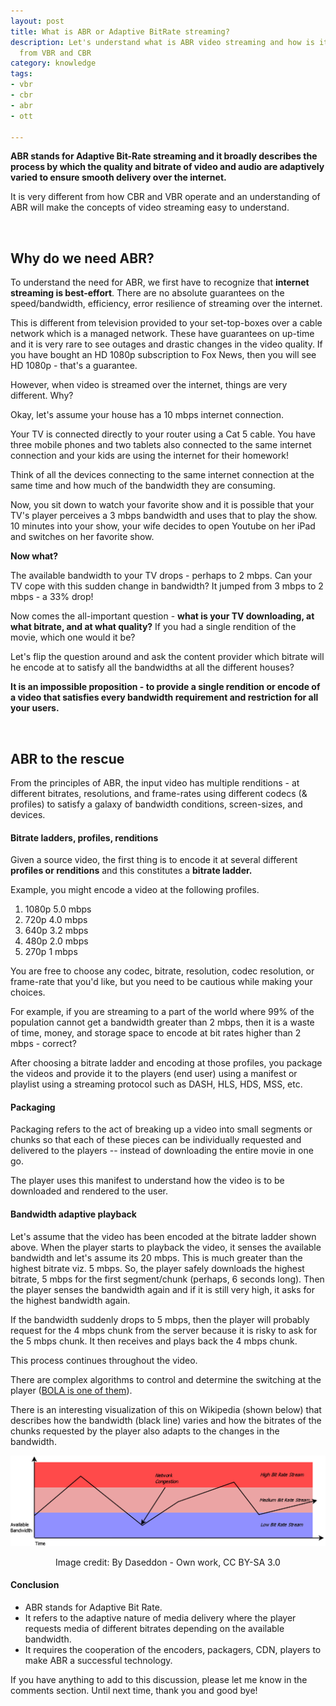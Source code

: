 ```yaml
---
layout: post
title: What is ABR or Adaptive BitRate streaming?
description: Let's understand what is ABR video streaming and how is it different
  from VBR and CBR
category: knowledge
tags:
- vbr
- cbr
- abr
- ott

---
```

**ABR stands for Adaptive Bit-Rate streaming and it broadly describes the process by which the quality and bitrate of video and audio are adaptively varied to ensure smooth delivery over the internet.**

It is very different from how CBR and VBR operate and an understanding of ABR will make the concepts of video streaming easy to understand.

<br>

## **Why do we need ABR?**

To understand the need for ABR, we first have to recognize that **internet streaming is best-effort**. There are no absolute guarantees on the speed/bandwidth, efficiency, error resilience of streaming over the internet.

This is different from television provided to your set-top-boxes over a cable network which is a managed network. These have guarantees on up-time and it is very rare to see outages and drastic changes in the video quality. If you have bought an HD 1080p subscription to Fox News, then you will see HD 1080p - that's a guarantee.

However, when video is streamed over the internet, things are very different. Why?

Okay, let's assume your house has a 10 mbps internet connection.

Your TV is connected directly to your router using a Cat 5 cable. You have three mobile phones and two tablets also connected to the same internet connection and your kids are using the internet for their homework!

Think of all the devices connecting to the same internet connection at the same time and how much of the bandwidth they are consuming.

Now, you sit down to watch your favorite show and it is possible that your TV's player perceives a 3 mbps bandwidth and uses that to play the show. 10 minutes into your show, your wife decides to open Youtube on her iPad and switches on her favorite show.

**Now what?**

The available bandwidth to your TV drops - perhaps to 2 mbps. Can your TV cope with this sudden change in bandwidth? It jumped from 3 mbps to 2 mbps - a 33% drop!

Now comes the all-important question - **what is your TV downloading, at what bitrate, and at what quality?** If you had a single rendition of the movie, which one would it be?

Let's flip the question around and ask the content provider which bitrate will he encode at to satisfy all the bandwidths at all the different houses?

**It is an impossible proposition - to provide a single rendition or encode of a video that satisfies every bandwidth requirement and restriction for all your users.**

<br>

## **ABR to the rescue**

From the principles of ABR, the input video has multiple renditions - at different bitrates, resolutions, and frame-rates using different codecs (& profiles) to satisfy a galaxy of bandwidth conditions, screen-sizes, and devices.

#### Bitrate ladders, profiles, renditions

Given a source video, the first thing is to encode it at several different **profiles or renditions** and this constitutes a **bitrate ladder.** 

Example, you might encode a video at the following profiles. 

1. 1080p 5.0 mbps
2. 720p 4.0 mbps
3. 640p 3.2 mbps
4. 480p 2.0 mbps
5. 270p 1 mbps

You are free to choose any codec, bitrate, resolution, codec resolution, or frame-rate that you'd like, but you need to be cautious while making your choices. 

For example, if you are streaming to a part of the world where 99% of the population cannot get a bandwidth greater than 2 mbps, then it is a waste of time, money, and storage space to encode at bit rates higher than 2 mbps - correct?

After choosing a bitrate ladder and encoding at those profiles, you package the videos and provide it to the players (end user) using a manifest or playlist using a streaming protocol such as DASH, HLS, HDS, MSS, etc.

#### Packaging

Packaging refers to the act of breaking up a video into small segments or chunks so that each of these pieces can be individually requested and delivered to the players -- instead of downloading the entire movie in one go. 

The player uses this manifest to understand how the video is to be downloaded and rendered to the user. 

#### Bandwidth adaptive playback

Let's assume that the video has been encoded at the bitrate ladder shown above. When the player starts to playback the video, it senses the available bandwidth and let's assume its 20 mbps. This is much greater than the highest bitrate viz. 5 mbps. So, the player safely downloads the highest bitrate, 5 mbps for the first segment/chunk (perhaps, 6 seconds long). Then the player senses the bandwidth again and if it is still very high, it asks for the highest bandwidth again. 

If the bandwidth suddenly drops to 5 mbps, then the player will probably request for the 4 mbps chunk from the server because it is risky to ask for the 5 mbps chunk. It then receives and plays back the 4 mbps chunk. 

This process continues throughout the video. 

There are complex algorithms to control and determine the switching at the player ([BOLA is one of them](https://arxiv.org/pdf/1601.06748.pdf)). 

There is an interesting visualization of this on Wikipedia (shown below) that describes how the bandwidth (black line) varies and how the bitrates of the chunks requested by the player also adapts to the changes in the bandwidth. 

![](/uploads/Adaptive_streaming_overview_bit_rates_2011_07_28.png)<center> Image credit: By Daseddon - Own work, CC BY-SA 3.0 </center>

#### Conclusion 

* ABR stands for Adaptive Bit Rate. 
* It refers to the adaptive nature of media delivery where the player requests media of different bitrates depending on the available bandwidth. 
* It requires the cooperation of the encoders, packagers, CDN, players to make ABR a successful technology. 

If you have anything to add to this discussion, please let me know in the comments section. Until next time, thank you and good bye! 